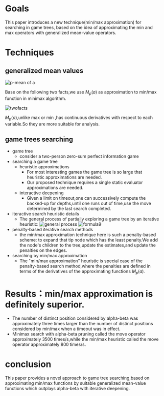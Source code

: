 # Goals
This  paper  introduces  a  new  technique(min/max approximation) for  searching  in  game  trees,  based  on the  idea  of  approximating  the  min  and  max  operators  with  generalized mean-value  operators.

# Techniques
## generalized mean values
![p-mean of a](http://i2.muimg.com/588926/cdb108d846085f93.png)

Base on the following two facts,we use $M_{p}(a)$ as approximation to min/max function in minimax algorithm.

![twofacts](http://i2.muimg.com/588926/338bb1aff7eb22ca.png)

$M_{p}(a)$,unlike max or min ,has continuous derivatives with respect to each variable.So they are more suitable for analysis.
## game trees searching
- game tree
    - consider a two-person zero-sum perfect information game
- searching a game tree
    - heuristic approximations
        -  For most interesting games the game tree is so large that heuristic approximations are needed.
        - Our proposed technique requires a single static evaluator
approximations are needed.
    - interactive deepening
        - Given a limit on timeout,one can successively compute the backed-up for depths,until one runs out of time,use the move determined by the last search completed.
- iteractive search heuristic details
    - The general process of partially exploring a game tree by an iterative heuristic:
![general process](http://i2.muimg.com/588926/70d71a018fb0aecb.png)
![formula9](http://i2.muimg.com/588926/60815f6c4fd6721f.png)
- penalty-based iterative search methods
    - the min/max approximation technique here is such a penalty-based scheme: to expand that tip node which has the least penalty.We add  the node's children to the tree,update the estimates,and update the  penalties on the edges.
- searching by min/max approximation
    - The  "min/max  approximation"  heuristic is special case of the  penalty-based search method,where the penalties are defined in terms  of the derivatives of the approximating functions $M_{p}(a)$.

# Results：min/max approximation is definitely superior.
- The number of distinct position considered by alpha-beta was
approximately three times larger than the number of distinct positions  considered by min/max when a timeout was in effect.
- Minimax search with alpha-beta pruning called the move operator approximately 3500 times/s,while the min/max heuristic called the move operator approximately 800 times/s.
# conclusion
This paper provides a novel approach to game tree searching,based  on approximating min/max functions by suitable generalized mean-value functions which outplays alpha-beta with iterative deepening.
